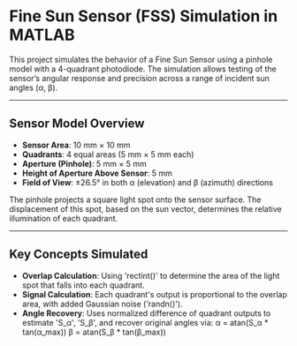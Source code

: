 # Fine Sun Sensor (FSS) Simulation in MATLAB

This project simulates the behavior of a Fine Sun Sensor using a pinhole model with a 4-quadrant photodiode. The simulation allows testing of the sensor’s angular response and precision across a range of incident sun angles (α, β).

---

## Sensor Model Overview

- **Sensor Area**: 10 mm × 10 mm
- **Quadrants**: 4 equal areas (5 mm × 5 mm each)
- **Aperture (Pinhole)**: 5 mm × 5 mm
- **Height of Aperture Above Sensor**: 5 mm
- **Field of View**: ±26.5° in both α (elevation) and β (azimuth) directions

The pinhole projects a square light spot onto the sensor surface. The displacement of this spot, based on the sun vector, determines the relative illumination of each quadrant.

---

## Key Concepts Simulated

- **Overlap Calculation**: Using 'rectint()' to determine the area of the light spot that falls into each quadrant.
- **Signal Calculation**: Each quadrant's output is proportional to the overlap area, with added Gaussian noise ('randn()').
- **Angle Recovery**: Uses normalized difference of quadrant outputs to estimate 'S_α', 'S_β', and recover original angles via:
α = atan(S_α * tan(α_max))
β = atan(S_β * tan(β_max))
